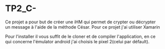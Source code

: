 # TP2_C-

Ce projet a pour but de créer une iHM qui permet de crypter ou décrypter un message à l'aide de la méthode César.
Pour ce projet j'ai utiliser Xamarin

Pour l'installer il vous suffit de le cloner et de compiler l'application, en ce qui concerne l'émulator android j'ai choisis le pixel 2(celui par défault).
